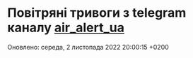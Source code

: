 # Повітряні тривоги з telegram каналу [air_alert_ua](https://t.me/air_alert_ua)

Оновлено:
середа, 2 листопада 2022 20:00:15 +0200
